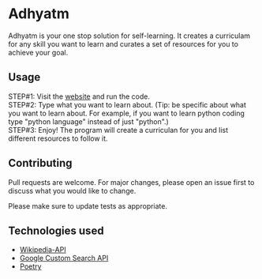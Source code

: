 # Adhyatm

Adhyatm is your one stop solution for self-learning. It creates a curriculam for any skill you want to learn and curates a set of resources for you to achieve your goal.

## Usage

STEP#1: Visit the [website](https://replit.com/@RinkiyaKepapa/Aadhyatm) and run the code.  
STEP#2: Type what you want to learn about. (Tip: be specific about what you want to learn about. For example, if you want to learn python coding type "python language" instead of just "python".)  
STEP#3: Enjoy! The program will create a curriculan for you and list different resources to follow it.

## Contributing

Pull requests are welcome. For major changes, please open an issue first
to discuss what you would like to change.

Please make sure to update tests as appropriate.

## Technologies used

- [Wikipedia-API](https://pypi.org/project/Wikipedia-API/)
- [Google Custom Search API](https://developers.google.com/custom-search/v1/)
- [Poetry](https://python-poetry.org/)
